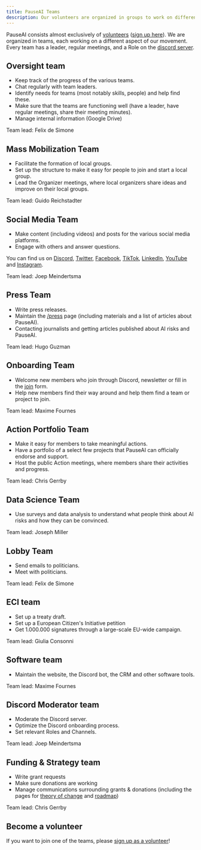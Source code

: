 ```yaml
---
title: PauseAI Teams
description: Our volunteers are organized in groups to work on different aspects of our movement.
---
```


PauseAI consists almost exclusively of [volunteers](/people) ([sign up here](https://airtable.com/appWPTGqZmUcs3NWu/pag7ztLh27Omj5s2n/form)).
We are organized in teams, each working on a different aspect of our movement.
Every team has a leader, regular meetings, and a Role on the [discord server](https://discord.gg/2XXWXvErfA).

## Oversight team

- Keep track of the progress of the various teams.
- Chat regularly with team leaders.
- Identify needs for teams (most notably skills, people) and help find these.
- Make sure that the teams are functioning well (have a leader, have regular meetings, share their meeting minutes).
- Manage internal information (Google Drive)

Team lead: Felix de Simone

## Mass Mobilization Team

- Facilitate the formation of local groups.
- Set up the structure to make it easy for people to join and start a local group.
- Lead the Organizer meetings, where local organizers share ideas and improve on their local groups.

Team lead: Guido Reichstadter

## Social Media Team

- Make content (including videos) and posts for the various social media platforms.
- Engage with others and answer questions.

You can find us on [Discord](https://discord.gg/2XXWXvErfA), [Twitter](https://twitter.com/PauseAI), [Facebook](https://www.facebook.com/PauseAI), [TikTok](https://www.tiktok.com/@pauseai), [LinkedIn](https://www.linkedin.com/uas/login?session_redirect=/company/97035448/), [YouTube](https://www.youtube.com/@PauseAI) and [Instagram](https://www.instagram.com/pause_ai).

Team lead: Joep Meindertsma

## Press Team

- Write press releases.
- Maintain the [/press](https://pauseai.info/press) page (including materials and a list of articles about PauseAI).
- Contacting journalists and getting articles published about AI risks and PauseAI.

Team lead: Hugo Guzman

## Onboarding Team

- Welcome new members who join through Discord, newsletter or fill in the [join](/join) form.
- Help new members find their way around and help them find a team or project to join.

Team lead: Maxime Fournes

## Action Portfolio Team

- Make it easy for members to take meaningful actions.
- Have a portfolio of a select few projects that PauseAI can officially endorse and support.
- Host the public Action meetings, where members share their activities and progress.

Team lead: Chris Gerrby

## Data Science Team

- Use surveys and data analysis to understand what people think about AI risks and how they can be convinced.

Team lead: Joseph Miller

## Lobby Team

- Send emails to politicians.
- Meet with politicians.

Team lead: Felix de Simone

## ECI team

- Set up a treaty draft.
- Set up a European Citizen's Initiative petition
- Get 1.000.000 signatures through a large-scale EU-wide campaign.

Team lead: Giulia Consonni

## Software team

- Maintain the website, the Discord bot, the CRM and other software tools.

Team lead: Maxime Fournes

## Discord Moderator team

- Moderate the Discord server.
- Optimize the Discord onboarding process.
- Set relevant Roles and Channels.

Team lead: Joep Meindertsma

## Funding & Strategy team

- Write grant requests
- Make sure donations are working
- Manage communications surrounding grants & donations (including the pages for [theory of change](/theory-of-change) and [roadmap](https://pauseai.info/roadmap))

Team lead: Chris Gerrby

## Become a volunteer

If you want to join one of the teams, please [sign up as a volunteer](https://airtable.com/appWPTGqZmUcs3NWu/pag7ztLh27Omj5s2n/form)!
